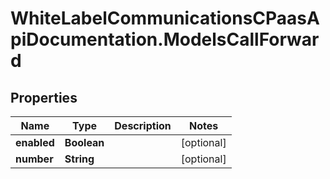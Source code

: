 # WhiteLabelCommunicationsCPaasApiDocumentation.ModelsCallForward

## Properties

Name | Type | Description | Notes
------------ | ------------- | ------------- | -------------
**enabled** | **Boolean** |  | [optional] 
**number** | **String** |  | [optional] 


